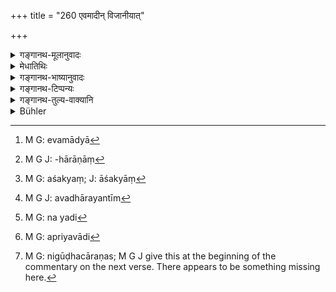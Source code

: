 +++
title = "260 एवमादीन् विजानीयात्"

+++

<details><summary>गङ्गानथ-मूलानुवादः</summary>

These and others of the same kind one should know as the open ‘thorns’ of the people; and others, who are rogues in the guise of gentlemen, as ‘dissemblers.’—(260)
</details>

<details><summary>मेधातिथिः</summary>

**एवमाद्यान्**,[^६७८] न शक्यन्ते धूर्तानां परद्रव्यापहारिणां[^६७९] प्रकारान् संख्यातुम् इत्य् आद्यग्रहणम् । तथा ह्य् आसक्तं[^६८०] कथयन्ति अवधीरयन्तीम्[^६८१] अनुरागिणीम्, तथाभृत्यो भृत्यवद् आत्मानं दर्शयित्वा नयति[^६८२] हिरण्यम् ऋजुप्रकृतेर् न चार्थभृतः, "त्वं ब्रह्मा त्वं बृहस्पतिः" इत्य् उक्त्वा मूर्खाढ्यान् नयन्ति- "देहि प्रसादेन कतिपयैर् वाहोभिः प्रत्यर्पयामि" इति सिद्धे प्रयोजने तनुतरो भवति प्रियवाद्य् अप्रियवादी[^६८३] संपद्यते **निगूढचारिणः**[^६८४] ॥ ९.२६० ॥


[^६८४]:
     M G: nigūḍhacāraṇas; M G J give this at the beginning of the commentary on the next verse. There appears to be something missing here.


[^६८३]:
     M G: apriyavādi


[^६८२]:
     M G: na yadi


[^६८१]:
     M G J: avadhārayantīm


[^६८०]:
     M G: aśakyaṃ; J: āśakyāṃ


[^६७९]:
     M G J: -hārāṇāṃ


[^६७८]:
     M G: evamādyā
</details>

<details><summary>गङ्गानथ-भाष्यानुवादः</summary>

‘*Others of the same kind*’— It is not possible to enumerate each and every kind of rogue addicted to robbing other persons; hence this phrase;—*e.g*., there is one class of men who come and tell a man who is stricken with a certain woman that she is in love with him, though in reality she hates him; and another who, though not a servant, behaves as if he were one, and thus robs a simple-minded man of his gold; others again who flatter the foolish rich with such words as ‘you are Brahmā,’ ‘you are Bṛhaspati’ and cheat them out of their riches; telling him —‘ kindly give me such and such a thing, I shall repay it in a few days’; and as soon as their business is accomplished, they become scarce, and hitherto smooth-tongued, become harsh.—(260)
</details>

<details><summary>गङ्गानथ-टिप्पन्यः</summary>

This verse is quoted in *Vivādaratnākara* (p. 291), which explains
‘*anāryānāryaliṅginaḥ*’ as ‘persons who, while not being real religious
students, pretend to be such and make money by it’.
</details>

<details><summary>गङ्गानथ-तुल्य-वाक्यानि</summary>

**(verses 9.256-260)  
**

See Comparative notes for [Verse
9.256].
</details>

<details><summary>Bühler</summary>

260	These and the like who show themselves openly, as well as others who walk in disguise (such as) non-Aryans who wear the marks of Aryans, he should know to be thorns (in the side of his people).
</details>
